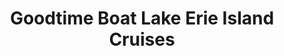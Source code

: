 ---
title: "Goodtime Boat Lake Erie Island Cruises"
url: /sandusky/goodtime-boat-lake-erie-island-cruises/
shop: ticket
---